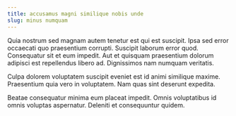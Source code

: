 ```yaml
---
title: accusamus magni similique nobis unde
slug: minus numquam
---
```


Quia nostrum sed magnam autem tenetur est qui est suscipit. Ipsa sed error occaecati quo praesentium corrupti. Suscipit laborum error quod. Consequatur sit et eum impedit. Aut et quisquam praesentium dolorum adipisci est repellendus libero ad. Dignissimos nam numquam veritatis.

Culpa dolorem voluptatem suscipit eveniet est id animi similique maxime. Praesentium quia vero in voluptatem. Nam quas sint deserunt expedita.

Beatae consequatur minima eum placeat impedit. Omnis voluptatibus id omnis voluptas aspernatur. Deleniti et consequuntur quidem.
